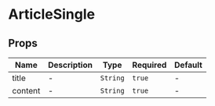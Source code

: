 # ArticleSingle

## Props

<!-- @vuese:ArticleSingle:props:start -->
|Name|Description|Type|Required|Default|
|---|---|---|---|---|
|title|-|`String`|`true`|-|
|content|-|`String`|`true`|-|

<!-- @vuese:ArticleSingle:props:end -->


